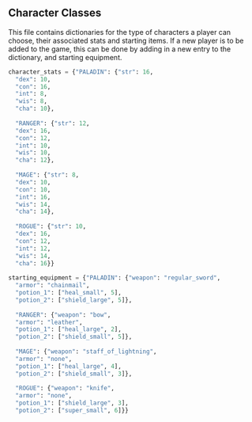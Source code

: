 ## Character Classes

This file contains dictionaries for the type of characters a player can choose, their associated stats and starting items. If a new player is to be added to the game, this can be done by adding in a new entry to the dictionary, and starting equipment.
```python
character_stats = {"PALADIN": {"str": 16,  
  "dex": 10,  
  "con": 16,  
  "int": 8,  
  "wis": 8,  
  "cha": 10},  
  
  "RANGER": {"str": 12,  
  "dex": 16,  
  "con": 12,  
  "int": 10,  
  "wis": 10,  
  "cha": 12},  
  
  "MAGE": {"str": 8,  
  "dex": 10,  
  "con": 10,  
  "int": 16,  
  "wis": 14,  
  "cha": 14},  
  
  "ROGUE": {"str": 10,  
  "dex": 16,  
  "con": 12,  
  "int": 12,  
  "wis": 14,  
  "cha": 16}}  
  
starting_equipment = {"PALADIN": {"weapon": "regular_sword",  
  "armor": "chainmail",  
  "potion_1": ["heal_small", 5],  
  "potion_2": ["shield_large", 5]},  
  
  "RANGER": {"weapon": "bow",  
  "armor": "leather",  
  "potion_1": ["heal_large", 2],  
  "potion_2": ["shield_small", 5]},  
  
  "MAGE": {"weapon": "staff_of_lightning",  
  "armor": "none",  
  "potion_1": ["heal_large", 4],  
  "potion_2": ["shield_small", 3]},  
  
  "ROGUE": {"weapon": "knife",  
  "armor": "none",  
  "potion_1": ["shield_large", 3],  
  "potion_2": ["super_small", 6]}}
```
